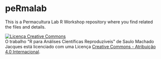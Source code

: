 # peRmalab
This is a Permacultura Lab R Workshop repository where you find related the files and details.



<a rel="license" href="http://creativecommons.org/licenses/by/4.0/"><img alt="Licença Creative Commons" style="border-width:0" src="https://i.creativecommons.org/l/by/4.0/88x31.png" /></a><br />O trabalho <span xmlns:dct="http://purl.org/dc/terms/" property="dct:title">"R para Análises Científicas Reproduzíveis"</span> de <span xmlns:cc="http://creativecommons.org/ns#" property="cc:attributionName">Saulo Machado Jacques</span> está licenciado com uma Licença <a rel="license" href="http://creativecommons.org/licenses/by/4.0/">Creative Commons - Atribuição  4.0 Internacional</a>.
